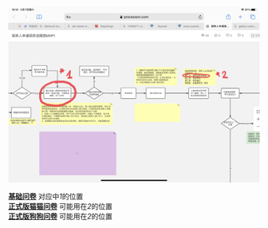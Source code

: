 ![C端MVP1流程图截取](https://github.com/Furiends/NPO/blob/main/images/IMG_2120.jpg)

[<b>基础问卷</b>](https://docs.google.com/spreadsheets/d/1diMowJ8SzTz38aeDyzB93IEgB0Q8kgBK/edit#gid=1190099660) 对应中*1*的位置  
[<b>正式版猫猫问卷</b>](https://docs.google.com/document/d/15gliWDR7vUbL1EXnMqFmgTEb9AYNJVMM/edit) 可能用在*2*的位置  
[<b>正式版狗狗问卷</b>](https://docs.google.com/spreadsheets/d/1GRuxSuFD6CpPSkb14Y2PgGD0ADkcI_J5/edit#gid=629233268) 可能用在*2*的位置  
